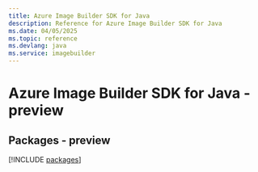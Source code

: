 ```yaml
---
title: Azure Image Builder SDK for Java
description: Reference for Azure Image Builder SDK for Java
ms.date: 04/05/2025
ms.topic: reference
ms.devlang: java
ms.service: imagebuilder
---
```

# Azure Image Builder SDK for Java - preview
## Packages - preview
[!INCLUDE [packages](image-builder-index.md)]